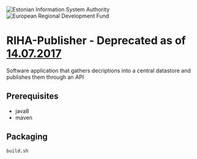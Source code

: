![Estonian Information System Authority](https://github.com/e-gov/RIHA-Frontend/raw/master/logo/gov-CVI/lions.png "Estonian Information System Authority") ![European Regional Development Fund](https://github.com/e-gov/RIHA-Frontend/raw/master/logo/EU/EU.png "European Regional Development Fund")

# RIHA-Publisher - Deprecated as of [14.07.2017](https://github.com/e-gov/RIHA-Browser/releases/tag/v0.3.0-beta)

Software application that gathers decriptions into a central datastore and publishes them through an API

## Prerequisites
- java8
- maven

## Packaging
```
build.sh
```
